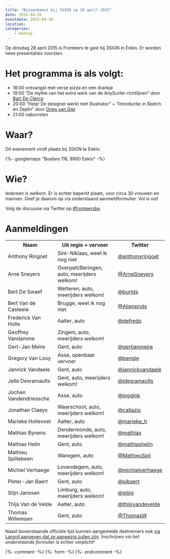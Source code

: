 ```yaml
---
title: "Bijeenkomst bij 3SIGN op 28 april 2015"
date: 2015-04-28
eventdate: 2015-04-28
location:
categories:
    - meetup
---
```

Op dinsdag 28 april 2015 is Fronteers te gast bij 3SIGN in Eeklo. Er worden twee presentaties voorzien.

# Het programma is als volgt:

* 18:00 ontvangst met verse pizza en een drankje
* 19:00 “De mythe van het extra werk van de AnySurfer-richtlijnen” door [Bart De Clercq](https://twitter.com/b_de_clercq)
* 20:00 “Help! De designer werkt met Illustrator” + “Introductie in Sketch en Zeplin” door [Dries van Giel](https://twitter.com/macetaria)
* 21:00 naborrelen

# Waar?

Dit evenement vindt plaats bij 3SIGN te Eeklo.

{%- googlemaps "Boelare 116, 9900 Eeklo" -%}

# Wie?

Iedereen is welkom. Er is echter beperkt plaats, voor circa 30 vrouwen en mannen. Geef je daarom op via onderstaand aanmeldformulier. Vol is vol!

Volg de discussie via Twitter op [#fronteersbe](https://twitter.com/search?q=%23fronteersbe).

# Aanmeldingen

<table>
<tr>
<th>Naam</th>
<th>Uit regio + vervoer</th>
<th>Twitter</th>
</tr>
<tr>
<td>Anthony Ringoet</td>
<td>Sint-Niklaas, weet ik nog niet</td>
<td><a href="https://twitter.com/anthonyringoet" rel="nofollow">@anthonyringoet</a></td>
</tr>
<tr>
<td>Arne Sneyers</td>
<td>Overpelt/Beringen, auto, meerijders welkom!</td>
<td><a href="https://twitter.com/ArneSneyers" rel="nofollow">@ArneSneyers</a></td>
</tr>
<tr>
<td>Bert De Swaef</td>
<td>Wetteren, auto, meerijders welkom!</td>
<td><a href="https://twitter.com/burtds" rel="nofollow">@burtds</a></td>
</tr>
<tr>
<td>Bert Van de Casteele</td>
<td>Brugge, weet ik nog niet</td>
<td><a href="https://twitter.com/Alienpruts" rel="nofollow">@Alienpruts</a></td>
</tr>
<tr>
<td>Frederick Van Holle</td>
<td>Aalter, auto</td>
<td><a href="https://twitter.com/defredo" rel="nofollow">@defredo</a></td>
</tr>
<tr>
<td>Geoffrey Vandamme</td>
<td>Zingem, auto, meerijders welkom!</td>
<td></td>
</tr>
<tr>
<td>Gert-Jan Meire</td>
<td>Gent, auto</td>
<td><a href="https://twitter.com/gertjanmeire" rel="nofollow">@gertjanmeire</a></td>
</tr>
<tr>
<td>Gregory Van Looy</td>
<td>Asse, openbaar vervoer</td>
<td><a href="https://twitter.com/bengie" rel="nofollow">@bengie</a></td>
</tr>
<tr>
<td>Jannick Vandaele</td>
<td>Gent, auto</td>
<td><a href="https://twitter.com/jannickvandaele" rel="nofollow">@jannickvandaele</a></td>
</tr>
<tr>
<td>Jelle Desramaults</td>
<td>Gent, auto, meerijders welkom!</td>
<td><a href="https://twitter.com/jdesramaults" rel="nofollow">@jdesramaults</a></td>
</tr>
<tr>
<td>Jochen Vandendriessche</td>
<td>Asse, auto</td>
<td><a href="https://twitter.com/joggink" rel="nofollow">@joggink</a></td>
</tr>
<tr>
<td>Jonathan Claeys</td>
<td>Waarschoot, auto, meerijders welkom!</td>
<td><a href="https://twitter.com/callazio" rel="nofollow">@callazio</a></td>
</tr>
<tr>
<td>Marieke Hollevoet</td>
<td>Aalter, auto</td>
<td><a href="https://twitter.com/marieke_h" rel="nofollow">@marieke_h</a></td>
</tr>
<tr>
<td>Mathias Bynens</td>
<td>Dendermonde, auto, meerijders welkom!</td>
<td><a href="https://twitter.com/mathias" rel="nofollow">@mathias</a></td>
</tr>
<tr>
<td>Mathias Helin</td>
<td>Gent, auto</td>
<td><a href="https://twitter.com/mathiashelin" rel="nofollow">@mathiashelin</a></td>
</tr>
<tr>
<td>Mathieu Spillebeen</td>
<td>Waregem, auto</td>
<td><a href="https://twitter.com/MathieuSpil" rel="nofollow">@MathieuSpil</a></td>
</tr>
<tr>
<td>Michiel Verhaege</td>
<td>Lovendegem, auto, meerijders welkom!</td>
<td><a href="https://twitter.com/michielverhaege" rel="nofollow">@michielverhaege</a></td>
</tr>
<tr>
<td>Pieter-Jan Baert</td>
<td>Gent, auto</td>
<td><a href="https://twitter.com/pjbaert" rel="nofollow">@pjbaert</a></td>
</tr>
<tr>
<td>Stijn Janssen</td>
<td>Limburg, auto, meerijders welkom!</td>
<td><a href="https://twitter.com/stijnj" rel="nofollow">@stijnj</a></td>
</tr>
<tr>
<td>Thijs Van de Velde</td>
<td>Aalter, auto</td>
<td><a href="https://twitter.com/thijsvandevelde" rel="nofollow">@thijsvandevelde</a></td>
</tr>
<tr>
<td>Thomas Willemsen</td>
<td>Gent, auto</td>
<td><a href="https://twitter.com/ThomasW" rel="nofollow">@ThomasW</a></td>
</tr>
</table>


Naast bovenstaande officiële lijst kunnen aangemelde deelnemers ook [via Lanyrd aangeven dat ze aanwezig zullen zijn](http://lanyrd.com/2015/fronteersbe-3sign/). *Inschrijven via het onderstaande formulier is echter verplicht!*

{%- comment -%}
{%- form -%}
{%- endcomment -%}
